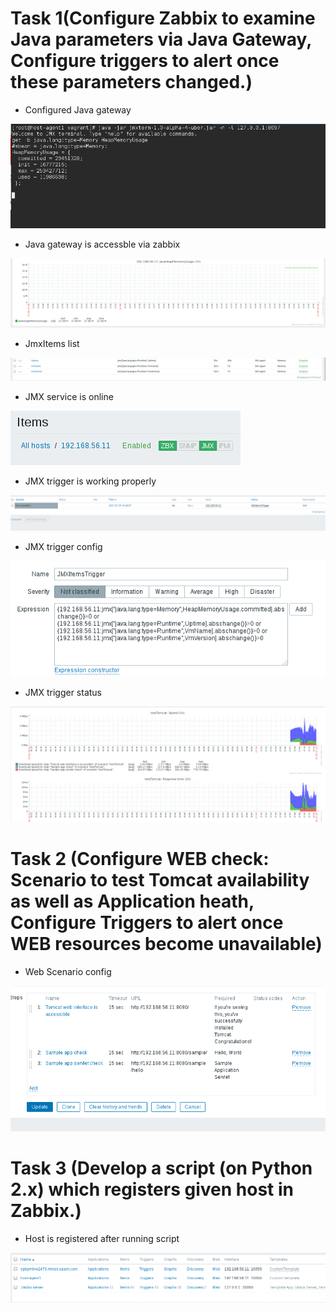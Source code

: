 # Task 1(Configure Zabbix to examine Java parameters via Java Gateway, Configure triggers to alert once these parameters changed.)

- Configured Java gateway
<img src="Screenshot from 2017-07-25 13-29-56.png">	

- Java gateway is accessble via zabbix
<img src="Screenshot from 2017-07-25 16-41-01.png">

- JmxItems list
<img src="Screenshot from 2017-07-25 16-41-50.png">

- JMX service is online
<img src="Screenshot from 2017-07-25 16-42-31.png">

 - JMX trigger is working properly
<img src="Screenshot from 2017-07-25 16-49-19.png">

 - JMX trigger config
<img src="Screenshot from 2017-07-25 16-49-34.png">	

- JMX trigger status
<img src="Screenshot from 2017-07-25 17-12-33.png">	

# Task 2 (Configure WEB check: Scenario to test Tomcat availability as well as Application heath, Configure Triggers to alert once WEB resources become unavailable)
- Web Scenario config
<img src="Screenshot from 2017-07-25 17-12-53.png">	

# Task 3 (Develop a script (on Python 2.x) which registers given host in Zabbix.)
- Host is registered after running script
<img src="Screenshot from 2017-07-25 23-11-23.png">
